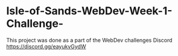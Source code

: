 # Isle-of-Sands-WebDev-Week-1-Challenge-
This project was done as a part of the WebDev challenges Discord https://discord.gg/eayukvGydW
